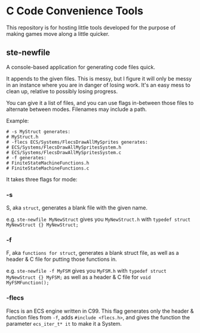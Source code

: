# C Code Convenience Tools

This repository is for hosting little tools developed for the purpose of making games move along a little quicker.

## ste-newfile

A console-based application for generating code files quick.

It appends to the given files. This is messy, but I figure it will only be messy in an instance where you are in danger of losing work. It's an easy mess to clean up, relative to possibly losing progress.

You can give it a list of files, and you can use flags in-between those files to alternate between modes. Filenames may include a path.

Example:
```ste-newfile -s MyStruct -flecs ECS/Systems/FlecsDrawAllMySprites -f FiniteStateMachine
# -s MyStruct generates:
# MyStruct.h
# -flecs ECS/Systems/FlecsDrawAllMySprites generates:
# ECS/Systems/FlecsDrawAllMySpritesSystem.h
# ECS/Systems/FlecsDrawAllMySpritesSystem.c
# -f generates:
# FiniteStateMachineFunctions.h
# FiniteStateMachineFunctions.c
```

It takes three flags for mode:

### -s

S, aka `struct`, generates a blank file with the given name.

e.g. `ste-newfile MyNewStruct` gives you `MyNewStruct.h` with `typedef struct MyNewStruct {} MyNewStruct;`

### -f

F, aka `functions for struct`, generates a blank struct file, as well as a header & C file for putting those functions in.

e.g. `ste-newfile -f MyFSM` gives you `MyFSM.h` with `typedef struct MyNewStruct {} MyFSM;` as well as a header & C file for `void MyFSMFunction();`

### -flecs

Flecs is an ECS engine written in C99. This flag generates only the header & function files from `-f`, adds `#include <flecs.h>`, and gives the function the parameter `ecs_iter_t* it` to make it a System.
